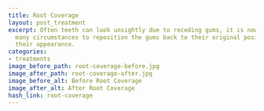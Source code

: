 ```yaml
---
title: Root Coverage
layout: post_treatment
excerpt: Often teeth can look unsightly due to receding gums, it is now possible in
  many circumstances to reposition the gums back to their original position and improve
  their appearance.
categories:
- treatments
image_before_path: root-coverage-before.jpg
image_after_path: root-coverage-after.jpg
image_before_alt: Before Root Coverage
image_after_alt: After Root Coverage
hash_link: root-coverage
---
```


